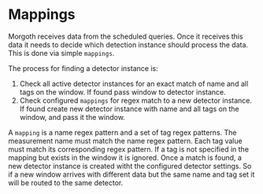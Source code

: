 # Mappings

Morgoth receives data from the scheduled queries.
Once it receives this data it needs to decide which detection instance should process the data.
This is done via simple `mappings`.

The process for finding a detector instance is:

1. Check all active detector instances for an exact match of name and all tags on the window. If found pass window to detector instance.
2. Check configured `mappings` for regex match to a new detector instance. If found create new detector instance with name and all tags on the window, and pass it the window.

A `mapping` is a name regex pattern and a set of tag regex patterns.
The measurement name must match the name regex pattern.
Each tag value must match its corresponding regex pattern.
If a tag is not specified in the mapping but exists in the window it is ignored.
Once a match is found, a new detector instance is created witht the configured detector settings.
So if a new window arrives with different data but the same name and tag set it will be routed to the same detector.

